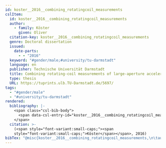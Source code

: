 ```yaml
---
id: koster__2016__combining_rotatingcoil_measurements
cslItem:
  id: koster__2016__combining_rotatingcoil_measurements
  author:
    - family: Köster
      given: Oliver
  citation-key: koster__2016__combining_rotatingcoil_measurements
  genre: Doctoral dissertation
  issued:
    date-parts:
      - - "2016"
  keyword: "#gender/male;#university/tu-darmstadt"
  language: en
  publisher: Technische Universität Darmstadt
  title: Combining rotating-coil measurements of large-aperture accelerator magnets.
  type: thesis
  URL: https://tuprints.ulb.TU-Darmstadt.de/5697/
tags:
  - "#gender/male"
  - "#university/tu-darmstadt"
rendered:
  bibliography: |-
    <span class="csl-bib-body">
      <span data-csl-entry-id="koster__2016__combining_rotatingcoil_measurements" class="csl-entry"><span class='author-bib'>Köster</span>. <span class='date-bib'>(2016)</span>. <span class='title'><i><b><span style="font-style:normal;">Combining rotating-coil measurements of large-aperture accelerator magnets.</span></b></i></span> [Doctoral dissertation, Technische Universität Darmstadt]. <span class='URL'><a href='https://tuprints.ulb.TU-Darmstadt.de/5697/'>LINK</a></span></span>
    </span>
  citation: >-
    (<span style="font-variant:small-caps;"><span
    style="font-variant:small-caps;">Köster</span></span>, 2016)
bibTex: "@misc{koster__2016__combining_rotatingcoil_measurements,\n\tauthor = {K{\\\" o}ster, Oliver},\n\tyear = {2016},\n\tschool = {Technische Universit{\\\" a}t Darmstadt},\n\ttitle = {Combining rotating-coil measurements of large-aperture accelerator magnets.},\n\ttype = {Doctoral dissertation},\n\turl = {https://tuprints.ulb.TU-Darmstadt.de/5697/},\n}\n\n"
---
```

